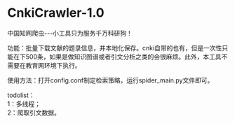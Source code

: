# CnkiCrawler-1.0
中国知网爬虫---小工具只为服务千万科研狗！</br>


功能：批量下载文献的题录信息，并本地化保存。cnki自带的也有，但是一次性只能在下500条，如果是做知识图谱或者引文分析之类的会很麻烦。此外，本工具不需要在教育网环境下执行。</br>

使用方法：打开config.conf制定检索策略，运行spider_main.py文件即可。</br>

todolist：</br>
1：多线程；</br>
2：爬取引文数据。</br>
